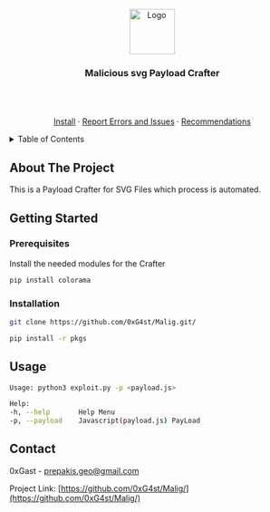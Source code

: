 <div id="top"></div>


<br />
<div align="center">
  <a href="https://github.com/0xG4st/Malig/">
    <img src="https://media.discordapp.net/attachments/962136533618548736/965974789770600468/ladybug.png" alt="Logo" width="80" height="80">
  </a>

  <h3 align="center">Malicious svg Payload Crafter</h3>

  <p align="center">
    <br />
    <br />
    <br />
    <a href="https://github.com/0xG4st/Malig">Install</a>
    ·
    <a href="https://github.com/0xG4st/Malig/issues">Report Errors and Issues</a>
    ·
    <a href="https://github.com/0xG4st/Malig/issues">Recommendations</a>
  </p>
</div>

<!-- TABLE OF CONTENTS -->
<details>
  <summary>Table of Contents</summary>
  <ol>
    <li>
      <a href="#about-the-project">About The Project</a>
    </li>
    <li>
      <a href="#getting-started">Getting Started</a>
      <ul>
        <li><a href="#prerequisites">Prerequisites</a></li>
        <li><a href="#installation">Installation</a></li>
      </ul>
    </li>
    <li><a href="#usage">Usage</a></li>
    <li><a href="#contact">Contact</a></li>
  </ol>
</details>



<!-- ABOUT THE PROJECT -->
## About The Project

This is a Payload Crafter for SVG Files which process is automated.

<!-- GETTING STARTED -->
## Getting Started


### Prerequisites

Install the needed modules for the Crafter
  ```sh
  pip install colorama
  ```

### Installation

   ```sh
   git clone https://github.com/0xG4st/Malig.git/
   ```

   ```sh
   pip install -r pkgs
   ```

<!-- USAGE EXAMPLES -->
## Usage

```sh
Usage: python3 exploit.py -p <payload.js>

Help:
-h, --help       Help Menu
-p, --payload    Javascript(payload.js) PayLoad
```

<!-- CONTACT -->
## Contact

0xGast - [prepakis.geo@gmail.com](mailto:prepakis.geo@gmail.com)

Project Link: [https://github.com/0xG4st/Malig/](https://github.com/0xG4st/Malig/)

[contributors-shield]: https://img.shields.io/github/contributors/deidal0s/Payload-Crafter.svg?style=for-the-badge
[contributors-url]: https://github.com/deidal0s/Payload-Crafter/graphs/contributors
[forks-shield]: https://img.shields.io/github/forks/deidal0s/Payload-Crafter.svg?style=for-the-badge
[forks-url]: https://github.com/deidal0s/Payload-Crafter/network/members
[stars-shield]: https://img.shields.io/github/stars/deidal0s/Payload-Crafter.svg?style=for-the-badge
[stars-url]: https://github.com/deidal0s/Payload-Crafter/stargazers
[issues-shield]: https://img.shields.io/github/issues/deidal0s/Payload-Crafter.svg?style=for-the-badge
[issues-url]: https://github.com/deidal0s/Payload-Crafter/issues
[license-shield]: https://img.shields.io/github/license/deidal0s/Payload-Crafter.svg?style=for-the-badge
[license-url]: https://github.com/deidal0s/Payload-Crafter/blob/master/LICENSE.txt
[linkedin-shield]: https://img.shields.io/badge/-LinkedIn-black.svg?style=for-the-badge&logo=linkedin&colorB=555
[linkedin-url]: https://linkedin.com/in/othneildrew

